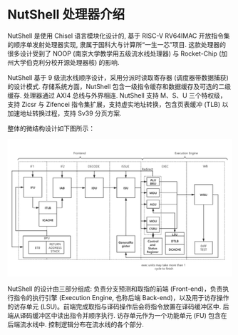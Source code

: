 # NutShell 处理器介绍

NutShell 是使用 Chisel 语言模块化设计的, 基于 RISC-V RV64IMAC 开放指令集的顺序单发射处理器实现, 隶属于国科大与计算所“一生一芯”项目. 这款处理器的很多设计受到了 NOOP (南京大学教学用五级流水线处理器) 与 Rocket-Chip (加州大学伯克利分校开源处理器核) 的影响. 

NutShell 基于 9 级流水线顺序设计，采用分派时读取寄存器 (调度器带数据捕获) 的设计模式. 存储系统方面，NutShell 包含一级指令缓存和数据缓存及可选的二级缓存. 处理器通过 AXI4 总线与外界相连. NutShell 支持 M、S、U 三个特权级，支持 Zicsr 与 Zifencei 指令集扩展，支持虚实地址转换，包含页表缓冲 (TLB) 以加速地址转换过程，支持 Sv39 分页方案.

整体的微结构设计如下图所示：

![](NutShell-arch.png)

NutShell 的设计由三部分组成: 负责分支预测和取指的前端 (Front-end)，负责执行指令的执行引擎 (Execution Engine, 也称后端 Back-end)，以及用于访存操作的访存单元 (LSU)。前端完成取指与译码操作后会将指令放置在译码缓冲区中. 后端从译码缓冲区中读出指令并顺序执行. 访存单元作为一个功能单元 (FU) 包含在后端流水线中. 控制逻辑分布在流水线的各个部分.